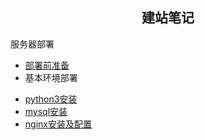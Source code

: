 <div align='center'>
<h2>建站笔记</h2>
</div>
服务器部署

- [部署前准备](https://github.com/fantianwen/web_blog/blob/master/notes/%E9%83%A8%E7%BD%B2%E5%89%8D%E5%87%86%E5%A4%87.md)
- 基本环境部署
 * [python3安装](https://github.com/fantianwen/web_blog/blob/master/notes/%E5%9F%BA%E6%9C%AC%E7%8E%AF%E5%A2%83%E5%AE%89%E8%A3%85/python3%E5%AE%89%E8%A3%85.md)
 * [mysql安装](https://github.com/fantianwen/web_blog/blob/master/notes/%E5%9F%BA%E6%9C%AC%E7%8E%AF%E5%A2%83%E5%AE%89%E8%A3%85/mysql%E5%AE%89%E8%A3%85.md)
 * [nginx安装及配置](https://github.com/fantianwen/web_blog/blob/master/notes/%E5%9F%BA%E6%9C%AC%E7%8E%AF%E5%A2%83%E5%AE%89%E8%A3%85/nginx%E5%AE%89%E8%A3%85%E5%8F%8A%E9%85%8D%E7%BD%AE.md)

 



